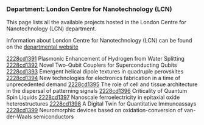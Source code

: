 ### Department: London Centre for Nanotechnology (LCN)

This page lists all the available projects hosted in the London Centre for Nanotechnology (LCN) department.

Information about London Centre for Nanotechnology (LCN) can be found on the [departmental website](https://www.london-nano.com)

[2228cd1391](../projects/2228cd1391.md) Plasmonic Enhancement of Hydrogen from Water Splitting
[2228cd1392](../projects/2228cd1392.md) Novel Two-Qubit Couplers for Superconducting Qubits
[2228cd1393](../projects/2228cd1393.md) Emergent helical dipole textures in quadruple perovskites
[2228cd1394](../projects/2228cd1394.md) New technologies for electronics fabrication in a time of unprecedented demand
[2228cd1395](../projects/2228cd1395.md) The role of cell and tissue architecture in the dispersal of patterning signals
[2228cd1396](../projects/2228cd1396.md) Criticality of Quantum Spin Liquids
[2228cd1397](../projects/2228cd1397.md) Nanoscale ferroelectricity in epitaxial oxide heterostructures
[2228cd1398](../projects/2228cd1398.md) A Digital Twin for Quantitative Immunoassays
[2228cd1399](../projects/2228cd1399.md) Neuromorphic devices based on oxidation-conversion of van-der-Waals semiconductors

